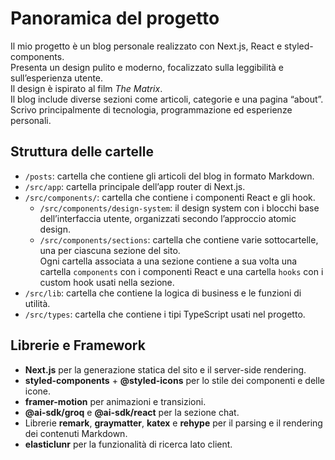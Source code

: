 # Panoramica del progetto

Il mio progetto è un blog personale realizzato con Next.js, React e styled-components.  
Presenta un design pulito e moderno, focalizzato sulla leggibilità e sull’esperienza utente.  
Il design è ispirato al film *The Matrix*.  
Il blog include diverse sezioni come articoli, categorie e una pagina “about”.  
Scrivo principalmente di tecnologia, programmazione ed esperienze personali.

## Struttura delle cartelle

- `/posts`: cartella che contiene gli articoli del blog in formato Markdown.  
- `/src/app`: cartella principale dell’app router di Next.js.  
- `/src/components/`: cartella che contiene i componenti React e gli hook.  
  - `/src/components/design-system`: il design system con i blocchi base dell’interfaccia utente, organizzati secondo l’approccio atomic design.  
  - `/src/components/sections`: cartella che contiene varie sottocartelle, una per ciascuna sezione del sito.  
    Ogni cartella associata a una sezione contiene a sua volta una cartella `components` con i componenti React e una cartella `hooks` con i custom hook usati nella sezione.  
- `/src/lib`: cartella che contiene la logica di business e le funzioni di utilità.  
- `/src/types`: cartella che contiene i tipi TypeScript usati nel progetto.  

## Librerie e Framework

- **Next.js** per la generazione statica del sito e il server-side rendering.  
- **styled-components** + **@styled-icons** per lo stile dei componenti e delle icone.  
- **framer-motion** per animazioni e transizioni.  
- **@ai-sdk/groq** e **@ai-sdk/react** per la sezione chat.  
- Librerie **remark**, **graymatter**, **katex** e **rehype** per il parsing e il rendering dei contenuti Markdown.  
- **elasticlunr** per la funzionalità di ricerca lato client.  